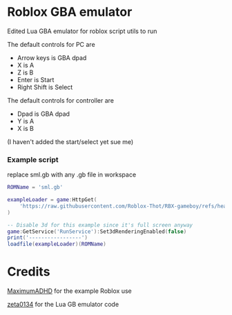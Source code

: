 # Roblox GBA emulator
Edited Lua GBA emulator for roblox script utils to run

The default controls for PC are
* Arrow keys is GBA dpad
* X is A
* Z is B
* Enter is Start
* Right Shift is Select


The default controls for controller are
* Dpad is GBA dpad
* Y is A
* X is B

(I haven't added the start/select yet sue me)

### Example script
replace sml.gb with any .gb file in workspace
```lua
ROMName = 'sml.gb'

exampleLoader = game:HttpGet(
    'https://raw.githubusercontent.com/Roblox-Thot/RBX-gameboy/refs/heads/main/example.lua'
)

-- Disable 3d for this example since it's full screen anyway
game:GetService('RunService'):Set3dRenderingEnabled(false)
print('-----------------')
loadfile(exampleLoader)(ROMName)
```

# Credits
[MaximumADHD](https://github.com/MaximumADHD/Roblox-Luau-GB) for the example Roblox use

[zeta0134](https://github.com/zeta0134/LuaGB) for the Lua GB emulator code